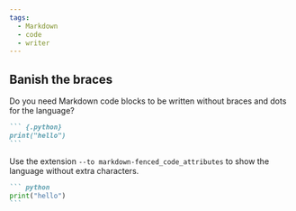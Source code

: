 ```yaml
---
tags:
  - Markdown
  - code
  - writer
---
```


## Banish the braces

Do you need Markdown code blocks to be written without braces and dots for
the language?

````` markdown
``` {.python}
print("hello")
```
`````

Use the extension `--to markdown-fenced_code_attributes` to show the language
without extra characters.

````` markdown
``` python
print("hello")
```
`````
